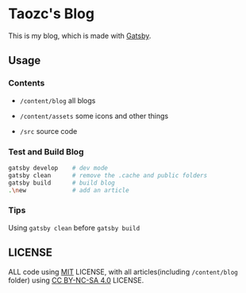 # Taozc's Blog

This is my blog, which is made with [Gatsby](https://www.gatsbyjs.org/).

## Usage

### Contents

- `/content/blog` all blogs

- `/content/assets` some icons and other things

- `/src` source code

### Test and Build Blog

```bash
gatsby develop    # dev mode
gatsby clean      # remove the .cache and public folders
gatsby build      # build blog
.\new             # add an article
```

### Tips

Using `gatsby clean` before `gatsby build`

## LICENSE

ALL code using [MIT](LICENSE) LICENSE,
with all articles(including `/content/blog` folder) using
[CC BY-NC-SA 4.0](https://creativecommons.org/licenses/by-nc-sa/4.0/)
LICENSE.
